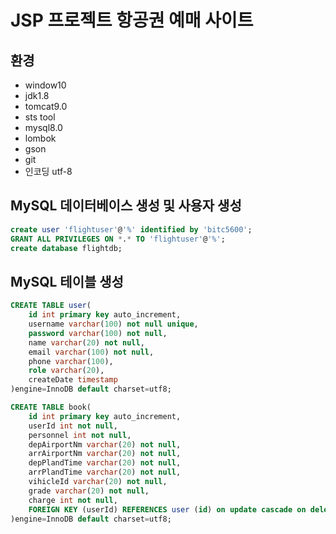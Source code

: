 # JSP 프로젝트 항공권 예매 사이트

## 환경

- window10
- jdk1.8
- tomcat9.0
- sts tool
- mysql8.0
- lombok
- gson
- git
- 인코딩 utf-8

## MySQL 데이터베이스 생성 및 사용자 생성

```sql
create user 'flightuser'@'%' identified by 'bitc5600';
GRANT ALL PRIVILEGES ON *.* TO 'flightuser'@'%';
create database flightdb;
```

## MySQL 테이블 생성

```sql
CREATE TABLE user(
    id int primary key auto_increment,
    username varchar(100) not null unique,
    password varchar(100) not null,
    name varchar(20) not null,
    email varchar(100) not null,
    phone varchar(100),
    role varchar(20),
    createDate timestamp
)engine=InnoDB default charset=utf8;

CREATE TABLE book(
	id int primary key auto_increment,
    userId int not null,
    personnel int not null,
    depAirportNm varchar(20) not null,
    arrAirportNm varchar(20) not null,
    depPlandTime varchar(20) not null,
    arrPlandTime varchar(20) not null,
    vihicleId varchar(20) not null,
    grade varchar(20) not null,
    charge int not null,
    FOREIGN KEY (userId) REFERENCES user (id) on update cascade on delete cascade
)engine=InnoDB default charset=utf8;
```